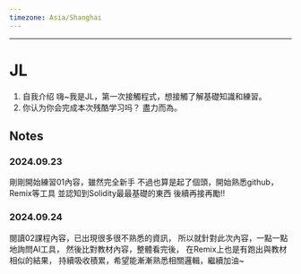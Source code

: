 ```yaml
---
timezone: Asia/Shanghai
---
```


---

# JL

1. 自我介绍
嗨~我是JL，第一次接觸程式，想接觸了解基礎知識和練習。
2. 你认为你会完成本次残酷学习吗？
盡力而為。   
## Notes

<!-- Content_START -->

### 2024.09.23
剛剛開始練習01內容，雖然完全新手
不過也算是起了個頭，開始熟悉github，Remix等工具
並認知到Solidity最最基礎的東西
後續再接再勵!!
### 2024.09.24
閱讀02課程內容，已出現很多很不熟悉的資訊，
所以就針對此次內容，一點一點地詢問AI工具，
然後比對教材內容，整體看完後，
在Remix上也是有跑出與教材相似的結果，
持續吸收積累，希望能漸漸熟悉相關邏輯，繼續加油~

<!-- Content_END -->
